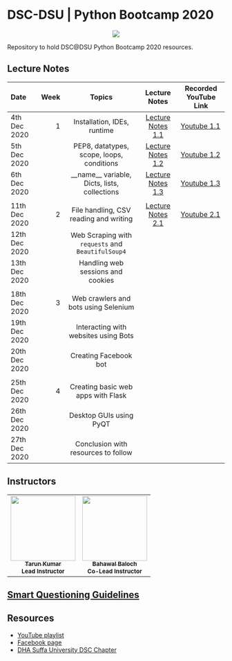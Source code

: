 # DSC-DSU | Python Bootcamp 2020

<p align="center"><img src="banner.jpg"></img></p>
Repository to hold DSC@DSU Python Bootcamp 2020 resources.

## Lecture Notes

| Date          | Week |                      Topics                       |           Lecture Notes            | Recorded YouTube Link                       |
| :------------ | ---: | :-----------------------------------------------: | :--------------------------------: | ------------------------------------------- |
| 4th Dec 2020  |    1 |            Installation, IDEs, runtime            | [Lecture Notes 1.1](week_1/day_1/) | [Youtube 1.1](https://youtu.be/DmSf5VO43Ns) |
| 5th Dec 2020  |      |     PEP8, datatypes, scope, loops, conditions     | [Lecture Notes 1.2](week_1/day_2/) | [Youtube 1.2](https://youtu.be/NDaaIrbczy0) |
| 6th Dec 2020  |      | \_\_name\_\_ variable, Dicts, lists, collections  | [Lecture Notes 1.3](week_1/day_3/) | [Youtube 1.3](https://youtu.be/G5rQ4u0psOg) |
|               |      |                                                   |                                    |                                             |
| 11th Dec 2020 |    2 |      File handling, CSV reading and writing       | [Lecture Notes 2.1](week_2/day_1)  | [Youtube 2.1](https://youtu.be/pdzKoAYcGv8) |
| 12th Dec 2020 |      | Web Scraping with `requests` and `BeautifulSoup4` |                                    |                                             |
| 13th Dec 2020 |      |         Handling web sessions and cookies         |                                    |                                             |
|               |      |                                                   |                                    |                                             |
| 18th Dec 2020 |    3 |       Web crawlers and bots using Selenium        |                                    |                                             |
| 19th Dec 2020 |      |       Interacting with websites using Bots        |                                    |                                             |
| 20th Dec 2020 |      |               Creating Facebook bot               |                                    |                                             |
|               |      |                                                   |                                    |                                             |
| 25th Dec 2020 |    4 |        Creating basic web apps with Flask         |                                    |                                             |
| 26th Dec 2020 |      |              Desktop GUIs using PyQT              |                                    |                                             |
| 27th Dec 2020 |      |        Conclusion with resources to follow        |                                    |                                             |

## Instructors

<table>
  <tr>
    <td align="center">
      <a href="https://github.com/sinnytk">
        <img
          src="https://avatars1.githubusercontent.com/u/32937387?s=460&u=f3aa759aa6ce0cee31afcd05de4a105eb3ed8aec&v=4"
          width="150px;"
          alt=""
        />
        <br />
        <sub><b>Tarun Kumar</b></sub>
        <br />
      </a>
        <sub><b>Lead Instructor </b></sub>
        <br/>
    </td>
        <td align="center">
      <a href="https://github.com/bahawal32">
        <img
          src="https://avatars3.githubusercontent.com/u/36995485?s=460&u=399befd797e63d371f0730ac44a78d4a2c468715&v=4"
          width="150px;"
          alt=""
        />
        <br />
        <sub><b>Bahawal Baloch</b></sub>
        <br />
      </a>
        <sub><b>Co-Lead Instructor </b></sub>
        <br/>
    </td>
  </tr>
</table>

## [Smart Questioning Guidelines](smart_questioning_guidelines.md)

## Resources

- [YouTube playlist](https://www.youtube.com/playlist?list=PLLyazdzLgFw4SsqxcJzmoKZ94juVjEJZG&fbclid=IwAR0NGiQMWnytKUn9Je5BP4BWro-hcTxoEbuw8nNNpbECKGKFG6et6yz4-co)
- [Facebook page](https://www.facebook.com/DeveloperStudentClubDHASuffaUniversity)
- [DHA Suffa University DSC Chapter](https://dsc.community.dev/dha-suffa-university/)
